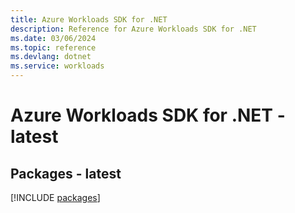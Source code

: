 ```yaml
---
title: Azure Workloads SDK for .NET
description: Reference for Azure Workloads SDK for .NET
ms.date: 03/06/2024
ms.topic: reference
ms.devlang: dotnet
ms.service: workloads
---
```

# Azure Workloads SDK for .NET - latest
## Packages - latest
[!INCLUDE [packages](workloads-index.md)]